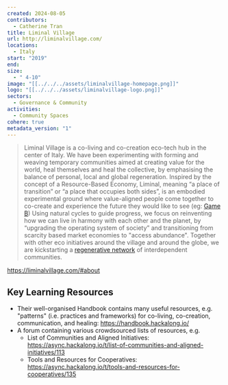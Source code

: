 ```yaml
---
created: 2024-08-05
contributors:
  - Catherine Tran
title: Liminal Village
url: http://liminalvillage.com/
locations:
  - Italy
start: "2019"
end: 
size:
  - " 4-10"
image: "[[../../../assets/liminalvillage-homepage.png]]"
logo: "[[../../../assets/liminalvillage-logo.png]]"
sectors:
  - Governance & Community
activities:
  - Community Spaces
cohere: true
metadata_version: "1"
---
```

>Liminal Village is a co-living and co-creation eco-tech hub in the center of Italy. We have been experimenting with forming and weaving temporary communities aimed at creating value for the world, heal themselves and heal the collective, by emphasising the balance of personal, local and global regeneration. Inspired by the concept of a Resource-Based Economy, Liminal, meaning “a place of transition” or “a place that occupies both sides”, is an embodied experimental ground where value-aligned people come together to co-create and experience the future they would like to see (eg: [Game B](https://www.gameb.wiki/index.php?title=Game_B)) Using natural cycles to guide progress, we focus on reinventing how we can live in harmony with each other and the planet, by “upgrading the operating system of society” and transitioning from scarcity based market economies to "access abundance". Together with other eco initiatives around the village and around the globe, we are kickstarting a [regenerative network](https://regenerativa.earth/) of interdependent communities.

https://liminalvillage.com/#about

## Key Learning Resources

- Their well-organised Handbook contains many useful resources, e.g. "patterns" (i.e. practices and frameworks) for co-living, co-creation, communication, and healing: https://handbook.hackalong.io/
- A forum containing various crowdsourced lists of resources, e.g. 
  - List of Communities and Aligned Initiatives: https://async.hackalong.io/t/list-of-communities-and-aligned-initiatives/113
  - Tools and Resources for Cooperatives: https://async.hackalong.io/t/tools-and-resources-for-cooperatives/135












